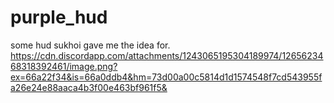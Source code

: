 # purple_hud
some hud sukhoi gave me the idea for. 
https://cdn.discordapp.com/attachments/1243065195304189974/1265623468318392461/image.png?ex=66a22f34&is=66a0ddb4&hm=73d00a00c5814d1d1574548f7cd543955fa26e24e88aaca4b3f00e463bf961f5&
